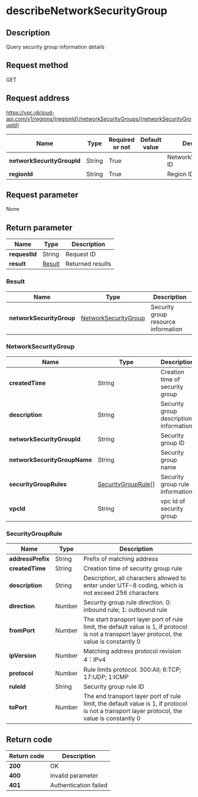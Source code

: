 # describeNetworkSecurityGroup


## Description
Query security group information details

## Request method
GET

## Request address
https://vpc.jdcloud-api.com/v1/regions/{regionId}/networkSecurityGroups/{networkSecurityGroupId}

|Name|Type|Required or not|Default value|Description|
|---|---|---|---|---|
|**networkSecurityGroupId**|String|True||NetworkSecurityGroup ID|
|**regionId**|String|True||Region ID|

## Request parameter
None


## Return parameter
|Name|Type|Description|
|---|---|---|
|**requestId**|String|Request ID|
|**result**|[Result](##Result)|Returned results|


### <a name="Result">Result</a>
|Name|Type|Description|
|---|---|---|
|**networkSecurityGroup**|[NetworkSecurityGroup](##NetworkSecurityGroup)|Security group resource information|
### <a name="NetworkSecurityGroup">NetworkSecurityGroup</a>
|Name|Type|Description|
|---|---|---|
|**createdTime**|String|Creation time of security group|
|**description**|String|Security group description information|
|**networkSecurityGroupId**|String|Security group ID|
|**networkSecurityGroupName**|String|Security group name|
|**securityGroupRules**|[SecurityGroupRule[]](##SecurityGroupRule)|Security group rule information|
|**vpcId**|String|vpc Id of security group|
### <a name="SecurityGroupRule">SecurityGroupRule</a>
|Name|Type|Description|
|---|---|---|
|**addressPrefix**|String|Prefix of matching address|
|**createdTime**|String|Creation time of security group rule|
|**description**|String|Description, all characters allowed to enter under UTF-8 coding, which is not exceed 256 characters|
|**direction**|Number|Security group rule direction. 0: inbound rule; 1: outbound rule|
|**fromPort**|Number|The start transport layer port of rule limit, the default value is 1, if protocol is not a transport layer protocol, the value is constantly 0|
|**ipVersion**|Number|Matching address protocol revision 4：IPv4|
|**protocol**|Number|Rule limits protocol. 300:All; 6:TCP; 17:UDP; 1:ICMP|
|**ruleId**|String|Security group rule ID|
|**toPort**|Number|The end transport layer port of rule limit, the default value is 1, if protocol is not a transport layer protocol, the value is constantly 0|

## Return code
|Return code|Description|
|---|---|
|**200**|OK|
|**400**|invalid parameter|
|**401**|Authentication failed|
